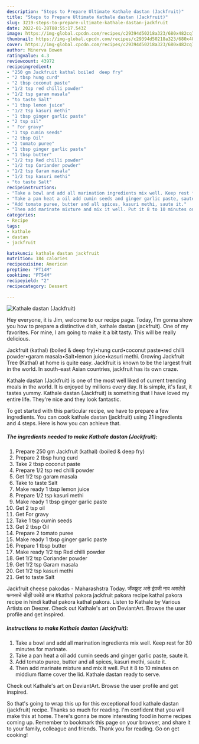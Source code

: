 ```yaml
---
description: "Steps to Prepare Ultimate Kathale dastan (Jackfruit)"
title: "Steps to Prepare Ultimate Kathale dastan (Jackfruit)"
slug: 3219-steps-to-prepare-ultimate-kathale-dastan-jackfruit
date: 2022-01-28T08:55:17.543Z
image: https://img-global.cpcdn.com/recipes/c29394d50218a323/680x482cq70/kathale-dastan-jackfruit-recipe-main-photo.jpg
thumbnail: https://img-global.cpcdn.com/recipes/c29394d50218a323/680x482cq70/kathale-dastan-jackfruit-recipe-main-photo.jpg
cover: https://img-global.cpcdn.com/recipes/c29394d50218a323/680x482cq70/kathale-dastan-jackfruit-recipe-main-photo.jpg
author: Minerva Bowen
ratingvalue: 4.3
reviewcount: 43972
recipeingredient:
- "250 gm Jackfruit kathal boiled  deep fry"
- "2 tbsp hung curd"
- "2 tbsp coconut paste"
- "1/2 tsp red chilli powder"
- "1/2 tsp garam masala"
- "to taste Salt"
- "1 tbsp lemon juice"
- "1/2 tsp kasuri methi"
- "1 tbsp ginger garlic paste"
- "2 tsp oil"
- " For gravy"
- "1 tsp cumin seeds"
- "2 tbsp Oil"
- "2 tomato puree"
- "1 tbsp ginger garlic paste"
- "1 tbsp butter"
- "1/2 tsp Red chilli powder"
- "1/2 tsp Coriander powder"
- "1/2 tsp Garam masala"
- "1/2 tsp kasuri methi"
- "to taste Salt"
recipeinstructions:
- "Take a bowl and add all marination ingredients mix well. Keep rest for 30 minutes for marinate."
- "Take a pan heat a oil add cumin seeds and ginger garlic paste, saute it."
- "Add tomato puree, butter and all spices, kasuri methi, saute it."
- "Then add marinate mixture and mix it well. Put it 8 to 10 minutes on middium flame cover the lid. Kathale dastan ready to serve."
categories:
- Recipe
tags:
- kathale
- dastan
- jackfruit

katakunci: kathale dastan jackfruit 
nutrition: 184 calories
recipecuisine: American
preptime: "PT14M"
cooktime: "PT54M"
recipeyield: "2"
recipecategory: Dessert

---
```



![Kathale dastan (Jackfruit)](https://img-global.cpcdn.com/recipes/c29394d50218a323/680x482cq70/kathale-dastan-jackfruit-recipe-main-photo.jpg)

Hey everyone, it is Jim, welcome to our recipe page. Today, I'm gonna show you how to prepare a distinctive dish, kathale dastan (jackfruit). One of my favorites. For mine, I am going to make it a bit tasty. This will be really delicious.

Jackfruit (kathal) (boiled &amp; deep fry)•hung curd•coconut paste•red chilli powder•garam masala•Salt•lemon juice•kasuri methi. Growing Jackfruit Tree (Kathal) at home is quite easy. Jackfruit is known to be the largest fruit in the world. In south-east Asian countries, jackfruit has its own craze.

Kathale dastan (Jackfruit) is one of the most well liked of current trending meals in the world. It is enjoyed by millions every day. It is simple, it's fast, it tastes yummy. Kathale dastan (Jackfruit) is something that I have loved my entire life. They're nice and they look fantastic.


To get started with this particular recipe, we have to prepare a few ingredients. You can cook kathale dastan (jackfruit) using 21 ingredients and 4 steps. Here is how you can achieve that.

<!--inarticleads1-->

##### The ingredients needed to make Kathale dastan (Jackfruit):

1. Prepare 250 gm Jackfruit (kathal) (boiled &amp; deep fry)
1. Prepare 2 tbsp hung curd
1. Take 2 tbsp coconut paste
1. Prepare 1/2 tsp red chilli powder
1. Get 1/2 tsp garam masala
1. Take to taste Salt
1. Make ready 1 tbsp lemon juice
1. Prepare 1/2 tsp kasuri methi
1. Make ready 1 tbsp ginger garlic paste
1. Get 2 tsp oil
1. Get  For gravy
1. Take 1 tsp cumin seeds
1. Get 2 tbsp Oil
1. Prepare 2 tomato puree
1. Make ready 1 tbsp ginger garlic paste
1. Prepare 1 tbsp butter
1. Make ready 1/2 tsp Red chilli powder
1. Get 1/2 tsp Coriander powder
1. Get 1/2 tsp Garam masala
1. Get 1/2 tsp kasuri methi
1. Get to taste Salt


Jackfruit cheese pakodas - Maharashstra Today. जॅकफ्रुट असे इंग्रजी नाव असलेले फणसाचे चीझी पकोडे आज #kathal pakora jackfruit pakora recipe kathal pakora recipe in hindi kathal pakora kathal pakora. Listen to Kathale by Various Artists on Deezer. Check out Kathale&#39;s art on DeviantArt. Browse the user profile and get inspired. 

<!--inarticleads2-->

##### Instructions to make Kathale dastan (Jackfruit):

1. Take a bowl and add all marination ingredients mix well. Keep rest for 30 minutes for marinate.
1. Take a pan heat a oil add cumin seeds and ginger garlic paste, saute it.
1. Add tomato puree, butter and all spices, kasuri methi, saute it.
1. Then add marinate mixture and mix it well. Put it 8 to 10 minutes on middium flame cover the lid. Kathale dastan ready to serve.


Check out Kathale&#39;s art on DeviantArt. Browse the user profile and get inspired. 

So that's going to wrap this up for this exceptional food kathale dastan (jackfruit) recipe. Thanks so much for reading. I'm confident that you will make this at home. There's gonna be more interesting food in home recipes coming up. Remember to bookmark this page on your browser, and share it to your family, colleague and friends. Thank you for reading. Go on get cooking!
